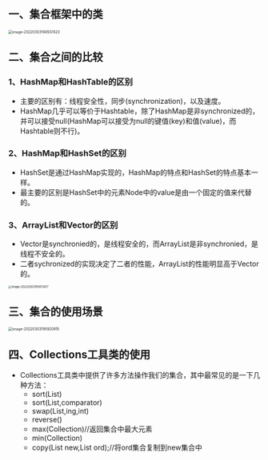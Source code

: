 ## 一、集合框架中的类

<img src="https://ldt-typora.oss-cn-shenzhen.aliyuncs.com/img/image-20220303194507423.png" alt="image-20220303194507423" style="zoom:50%;" />

## 二、集合之间的比较

### 1、HashMap和HashTable的区别

- 主要的区别有：线程安全性，同步(synchronization)，以及速度。
- HashMap几乎可以等价于Hashtable，除了HashMap是非synchronized的，并可以接受null(HashMap可以接受为null的键值(key)和值(value)，而Hashtable则不行)。

### 2、HashMap和HashSet的区别

- HashSet是通过HashMap实现的，HashMap的特点和HashSet的特点基本一样。
- 最主要的区别是HashSet中的元素Node中的value是由一个固定的值来代替的。

### 3、ArrayList和Vector的区别

- Vector是synchronied的，是线程安全的，而ArrayList是非synchronied，是线程不安全的。
- 二者sychronized的实现决定了二者的性能，ArrayList的性能明显高于Vector的。

<img src="https://ldt-typora.oss-cn-shenzhen.aliyuncs.com/img/image-20220303195613417.png" alt="image-20220303195613417" style="zoom:40%;" />



## 三、集合的使用场景

<img src="https://ldt-typora.oss-cn-shenzhen.aliyuncs.com/img/image-20220303195920915.png" alt="image-20220303195920915" style="zoom:50%;" />



## 四、Collections工具类的使用

- Collections工具类中提供了许多方法操作我们的集合，其中最常见的是一下几种方法：
  - sort(List)
  - sort(List,comparator)
  - swap(List,ing,int)
  - reverse()
  - max(Collection)//返回集合中最大元素
  - min(Collection)
  - copy(List new,List ord);//将ord集合复制到new集合中